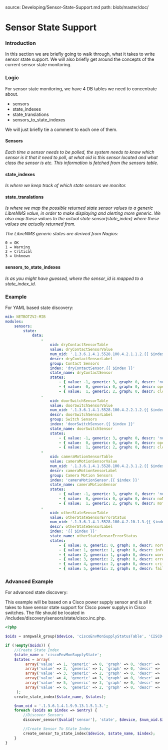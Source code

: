 source: Developing/Sensor-State-Support.md
path: blob/master/doc/
# Sensor State Support

### Introduction

In this section we are briefly going to walk through, what it takes to write sensor state support.
We will also briefly get around the concepts of the current sensor state monitoring.

### Logic

For sensor state monitoring, we have 4 DB tables we need to concentrate about.
- sensors
- state_indexes
- state_translations
- sensors_to_state_indexes

We will just briefly tie a comment to each one of them.

#### Sensors

*Each time a sensor needs to be polled, the system needs to know which sensor is it that it need to poll, at what oid is this sensor located and what class the sensor is etc.
This information is fetched from the sensors table.*

#### state_indexes

*Is where we keep track of which state sensors we monitor.*

#### state_translations

*Is where we map the possible returned state sensor values to a generic LibreNMS value, in order to make displaying and alerting more generic.
We also map these values to the actual state sensor(state_index) where these values are actually returned from.*


*The LibreNMS generic states are derived from Nagios:*

```
0 = OK
1 = Warning
2 = Critical
3 = Unknown
```

#### sensors_to_state_indexes

*Is as you might have guessed, where the sensor_id is mapped to a state_index_id.*

### Example

For YAML based state discovery:

```yaml
mib: NETBOTZV2-MIB
modules:
    sensors:
        state:
            data:
                -
                    oid: dryContactSensorTable
                    value: dryContactSensorValue
                    num_oid: '.1.3.6.1.4.1.5528.100.4.2.1.1.2.{{ $index }}'
                    descr: dryContactSensorLabel
                    group: Contact Sensors
                    index: 'dryContactSensor.{{ $index }}'
                    state_name: dryContactSensor
                    states:
                        - { value: -1, generic: 3, graph: 0, descr: 'null' }
                        - { value:  0, generic: 0, graph: 0, descr: open }
                        - { value:  1, generic: 2, graph: 0, descr: closed }
                -
                    oid: doorSwitchSensorTable
                    value: doorSwitchSensorValue
                    num_oid: '.1.3.6.1.4.1.5528.100.4.2.2.1.2.{{ $index }}'
                    descr: doorSwitchSensorLabel
                    group: Switch Sensors
                    index: 'doorSwitchSensor.{{ $index }}'
                    state_name: doorSwitchSensor
                    states:
                        - { value: -1, generic: 3, graph: 0, descr: 'null' }
                        - { value:  0, generic: 0, graph: 0, descr: open }
                        - { value:  1, generic: 2, graph: 0, descr: closed }
                -
                    oid: cameraMotionSensorTable
                    value: cameraMotionSensorValue
                    num_oid: '.1.3.6.1.4.1.5528.100.4.2.3.1.2.{{ $index }}'
                    descr: cameraMotionSensorLabel
                    group: Camera Motion Sensors
                    index: 'cameraMotionSensor.{{ $index }}'
                    state_name: cameraMotionSensor
                    states:
                        - { value: -1, generic: 3, graph: 0, descr: 'null' }
                        - { value:  0, generic: 0, graph: 0, descr: noMotion }
                        - { value:  1, generic: 2, graph: 0, descr: motionDetected }
                -
                    oid: otherStateSensorTable
                    value: otherStateSensorErrorStatus
                    num_oid: '.1.3.6.1.4.1.5528.100.4.2.10.1.3.{{ $index }}'
                    descr: otherStateSensorLabel
                    index: '{{ $index }}'
                    state_name: otherStateSensorErrorStatus
                    states:
                        - { value: 0, generic: 0, graph: 0, descr: normal }
                        - { value: 1, generic: 1, graph: 0, descr: info }
                        - { value: 2, generic: 1, graph: 0, descr: warning }
                        - { value: 3, generic: 2, graph: 0, descr: error }
                        - { value: 4, generic: 2, graph: 0, descr: critical }
                        - { value: 5, generic: 2, graph: 0, descr: failure }
```

### Advanced Example
For advanced state discovery:

This example will be based on a Cisco power supply sensor and is all it takes to have sensor state support for Cisco power supplys in Cisco switches.
The file should be located in /includes/discovery/sensors/state/cisco.inc.php.

```php
<?php

$oids = snmpwalk_group($device, 'ciscoEnvMonSupplyStatusTable', 'CISCO-ENVMON-MIB');

if (!empty($oids)) {
    //Create State Index
    $state_name = 'ciscoEnvMonSupplyState';
    $states = array(
         array('value' => 1, 'generic' => 0, 'graph' => 0, 'descr' => 'normal'),
         array('value' => 2, 'generic' => 1, 'graph' => 0, 'descr' => 'warning'),
         array('value' => 3, 'generic' => 2, 'graph' => 0, 'descr' => 'critical'),
         array('value' => 4, 'generic' => 3, 'graph' => 0, 'descr' => 'shutdown'),
         array('value' => 5, 'generic' => 3, 'graph' => 0, 'descr' => 'notPresent'),
         array('value' => 6, 'generic' => 2, 'graph' => 0, 'descr' => 'notFunctioning'),
     );
    create_state_index($state_name, $states);

    $num_oid = '.1.3.6.1.4.1.9.9.13.1.5.1.3.';
    foreach ($oids as $index => $entry) {
        //Discover Sensors
        discover_sensor($valid['sensor'], 'state', $device, $num_oid.$index, $index, $state_name, $entry['ciscoEnvMonSupplyStatusDescr'], '1', '1', null, null, null, null, $entry['ciscoEnvMonSupplyState'], 'snmp', $index);

        //Create Sensor To State Index
        create_sensor_to_state_index($device, $state_name, $index);
    }
}
```
